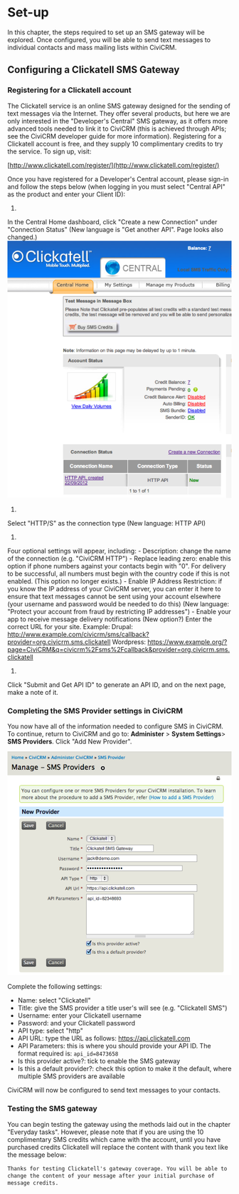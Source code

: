 Set-up
======

In this chapter, the steps required to set up an SMS gateway will be
explored. Once configured, you will be able to send text messages to
individual contacts and mass mailing lists within CiviCRM. 

Configuring a Clickatell SMS Gateway 
------------------------------------

### Registering for a Clickatell account

The Clickatell service is an online SMS gateway designed for the sending
of text messages via the Internet. They offer several products, but here
we are only interested in the "Developer's Central" SMS gateway, as it
offers more advanced tools needed to link it to CiviCRM (this is
achieved through APIs; see the CiviCRM developer guide for more
information). Registering for a Clickatell account is free, and they
supply 10 complimentary credits to try the service. To sign up, visit:

[http://www.clickatell.com/register/](http://www.clickatell.com/register/)

Once you have registered for a Developer's Central account, please
sign-in and follow the steps below (when logging in you must select
"Central API" as the product and enter your Client ID):

1. 
In the Central Home dashboard, click "Create a new Connection" under
"Connection Status" (New language is "Get another API". Page looks also changed.) 
 ![image](../img/CiviCRM_SMS_clickatell-create-connection.png)

1. 
Select "HTTP/S" as the connection type (New language: HTTP API)

1. 
Four optional settings will appear, including:
    -   Description: change the name of the connection (e.g. "CiviCRM HTTP")
    -   Replace leading zero: enable this option if phone numbers against
        your contacts begin with "0". For delivery to be successful, all
        numbers must begin with the country code if this is not enabled.
        (This option no longer exists.)
    -   Enable IP Address Restriction: if you know the IP address of your
        CiviCRM server, you can enter it here to ensure that text messages
        cannot be sent using your account elsewhere (your username and
        password would be needed to do this)
        (New language:  "Protect your account from fraud by restricting IP addresses")
    -   Enable your app to receive message delivery notifications (New option?)
        Enter the correct URL for your site. Example:
        Drupal: http://www.example.com/civicrm/sms/callback?provider=org.civicrm.sms.clickatell
        Wordpress: https://www.example.org/?page=CiviCRM&q=civicrm%2Fsms%2Fcallback&provider=org.civicrm.sms.clickatell



1. 
Click "Submit and Get API ID" to generate an API ID, and on the next
page, make a note of it. 

### Completing the SMS Provider settings in CiviCRM

You now have all of the information needed to configure SMS in CiviCRM.
To continue, return to CiviCRM and go to: **Administer** > **System
Settings**> **SMS Providers**. Click "Add New Provider". 

![image](../img/CiviCRM_SMS_adding-a-provider.png) 

Complete the following settings:

-   Name: select "Clickatell"
-   Title: give the SMS provider a title user's will see (e.g.
    "Clickatell SMS")
-   Username: enter your Clickatell username
-   Password: and your Clickatell password
-   API type: select "http"
-   API URL: type the URL as follows: https://api.clickatell.com
-   API Parameters: this is where you should provide your API ID. The
    format required is: `api_id=8473658` 
-   Is this provider active?: tick to enable the SMS gateway
-   Is this a default provider?: check this option to make it the
    default, where multiple SMS providers are available

CiviCRM will now be configured to send text messages to your contacts.

### Testing the SMS gateway

You can begin testing the gateway using the methods laid out in the
chapter "Everyday tasks". However, please note that if you are using the
10 complimentary SMS credits which came with the account, until you have
purchased credits Clickatell will replace the content with thank you
text like the message below:

```
Thanks for testing Clickatell's gateway coverage. You will be able to change the content of your message after your initial purchase of message credits.
```
